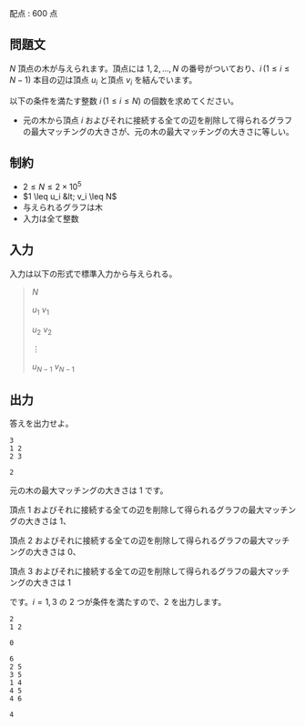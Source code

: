 配点 : $600$ 点

## 問題文

$N$ 頂点の木が与えられます。頂点には $1,2,\ldots ,N$ の番号がついており、$i\,(1 \leq i \leq N-1)$ 本目の辺は頂点 $u_i$ と頂点 $v_i$ を結んでいます。

以下の条件を満たす整数 $i\,(1 \leq i \leq N)$ の個数を求めてください。

- 元の木から頂点 $i$ およびそれに接続する全ての辺を削除して得られるグラフの最大マッチングの大きさが、元の木の最大マッチングの大きさに等しい。

## 制約

- $2 \leq N \leq 2 \times 10^5$
- $1 \leq u_i &lt; v_i \leq N$
- 与えられるグラフは木
- 入力は全て整数

## 入力

入力は以下の形式で標準入力から与えられる。

> $N$
> 
> $u_1$ $v_1$
> 
> $u_2$ $v_2$
> 
> $\vdots$
> 
> $u_{N-1}$ $v_{N-1}$

## 出力

答えを出力せよ。

```input1
3
1 2
2 3
```

```output1
2
```

元の木の最大マッチングの大きさは $1$ です。

頂点 $1$ およびそれに接続する全ての辺を削除して得られるグラフの最大マッチングの大きさは $1$、

頂点 $2$ およびそれに接続する全ての辺を削除して得られるグラフの最大マッチングの大きさは $0$、

頂点 $3$ およびそれに接続する全ての辺を削除して得られるグラフの最大マッチングの大きさは $1$

です。$i=1,3$ の $2$ つが条件を満たすので、$2$ を出力します。

```input2
2
1 2
```

```output2
0
```

```input3
6
2 5
3 5
1 4
4 5
4 6
```

```output3
4
```